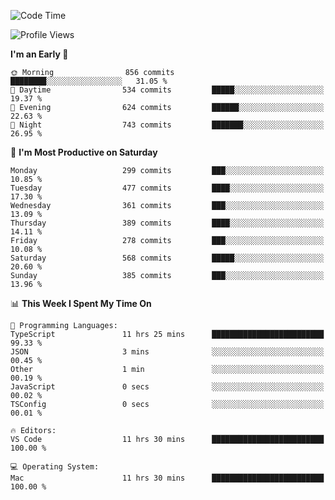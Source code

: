 <!--START_SECTION:waka-->
![Code Time](http://img.shields.io/badge/Code%20Time-1%2C885%20hrs%2011%20mins-blue)

![Profile Views](http://img.shields.io/badge/Profile%20Views-0-blue)

**I'm an Early 🐤** 

```text
🌞 Morning                856 commits         ████████░░░░░░░░░░░░░░░░░   31.05 % 
🌆 Daytime                534 commits         █████░░░░░░░░░░░░░░░░░░░░   19.37 % 
🌃 Evening                624 commits         ██████░░░░░░░░░░░░░░░░░░░   22.63 % 
🌙 Night                  743 commits         ███████░░░░░░░░░░░░░░░░░░   26.95 % 
```
📅 **I'm Most Productive on Saturday** 

```text
Monday                   299 commits         ███░░░░░░░░░░░░░░░░░░░░░░   10.85 % 
Tuesday                  477 commits         ████░░░░░░░░░░░░░░░░░░░░░   17.30 % 
Wednesday                361 commits         ███░░░░░░░░░░░░░░░░░░░░░░   13.09 % 
Thursday                 389 commits         ████░░░░░░░░░░░░░░░░░░░░░   14.11 % 
Friday                   278 commits         ███░░░░░░░░░░░░░░░░░░░░░░   10.08 % 
Saturday                 568 commits         █████░░░░░░░░░░░░░░░░░░░░   20.60 % 
Sunday                   385 commits         ███░░░░░░░░░░░░░░░░░░░░░░   13.96 % 
```


📊 **This Week I Spent My Time On** 

```text
💬 Programming Languages: 
TypeScript               11 hrs 25 mins      █████████████████████████   99.33 % 
JSON                     3 mins              ░░░░░░░░░░░░░░░░░░░░░░░░░   00.45 % 
Other                    1 min               ░░░░░░░░░░░░░░░░░░░░░░░░░   00.19 % 
JavaScript               0 secs              ░░░░░░░░░░░░░░░░░░░░░░░░░   00.02 % 
TSConfig                 0 secs              ░░░░░░░░░░░░░░░░░░░░░░░░░   00.01 % 

🔥 Editors: 
VS Code                  11 hrs 30 mins      █████████████████████████   100.00 % 

💻 Operating System: 
Mac                      11 hrs 30 mins      █████████████████████████   100.00 % 
```


<!--END_SECTION:waka-->
